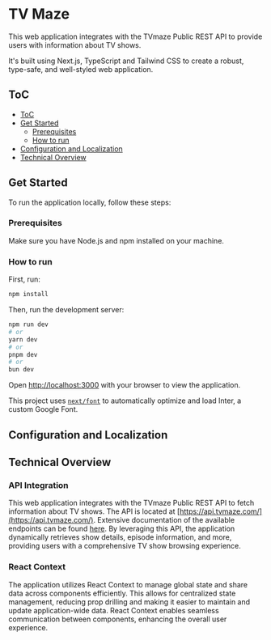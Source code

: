 # TV Maze

This web application integrates with the TVmaze Public REST API to provide users with information about TV shows.

It's built using Next.js, TypeScript and Tailwind CSS to create a robust, type-safe, and well-styled web application.

## ToC

- [ToC](#toc)
- [Get Started](#get-started)
  - [Prerequisites](#prerequisites)
  - [How to run](#how-to-run)
- [Configuration and Localization](#configuration-and-localization)
- [Technical Overview](#technical-overview)

## Get Started

To run the application locally, follow these steps:

### Prerequisites

Make sure you have Node.js and npm installed on your machine.

### How to run

First, run:

```bash
npm install
```

Then, run the development server:

```bash
npm run dev
# or
yarn dev
# or
pnpm dev
# or
bun dev
```

Open [http://localhost:3000](http://localhost:3000) with your browser to view the application.

This project uses [`next/font`](https://nextjs.org/docs/basic-features/font-optimization) to automatically optimize and load Inter, a custom Google Font.

## Configuration and Localization

## Technical Overview

### API Integration

This web application integrates with the TVmaze Public REST API to fetch information about TV shows. The API is located at [https://api.tvmaze.com/](https://api.tvmaze.com/). Extensive documentation of the available endpoints can be found [here](https://www.tvmaze.com/api). By leveraging this API, the application dynamically retrieves show details, episode information, and more, providing users with a comprehensive TV show browsing experience.

### React Context

The application utilizes React Context to manage global state and share data across components efficiently. This allows for centralized state management, reducing prop drilling and making it easier to maintain and update application-wide data. React Context enables seamless communication between components, enhancing the overall user experience.
